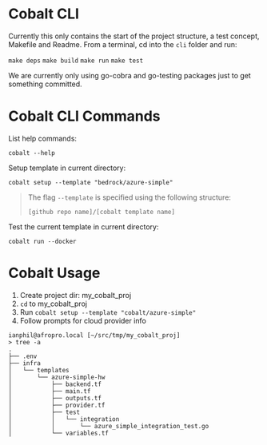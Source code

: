 # Cobalt CLI

Currently this only contains the start of the project structure, a test concept, Makefile and Readme. From a terminal, cd into the `cli` folder and run:

```make deps```
```make build```
```make run```
```make test```

We are currently only using go-cobra and go-testing packages just to get something committed. 

# Cobalt CLI Commands

List help commands:

```cobalt --help```

Setup template in current directory:

```cobalt setup --template "bedrock/azure-simple"```

> The flag `--template` is specified using the following structure:
>
> `[github repo name]/[cobalt template name]`

Test the current template in current directory:

```cobalt run --docker```

# Cobalt Usage
1. Create project dir: my_cobalt_proj
2. `cd` to my_cobalt_proj
3. Run `cobalt setup --template "cobalt/azure-simple"`
4. Follow prompts for cloud provider info

```
ianphil@afropro.local [~/src/tmp/my_cobalt_proj]
> tree -a
.
├── .env
├── infra
│   └── templates
│       └── azure-simple-hw
│           ├── backend.tf
│           ├── main.tf
│           ├── outputs.tf
│           ├── provider.tf
│           ├── test
│           │   └── integration
│           │       └── azure_simple_integration_test.go
│           └── variables.tf
```